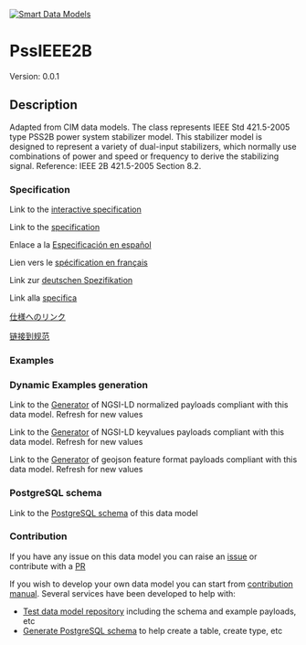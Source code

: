 [![Smart Data Models](https://smartdatamodels.org/wp-content/uploads/2022/01/SmartDataModels_logo.png "Logo")](https://smartdatamodels.org)
# PssIEEE2B
Version: 0.0.1

## Description 

Adapted from CIM data models. The class represents IEEE Std 421.5-2005 type PSS2B power system stabilizer model. This stabilizer model is designed to represent a variety of dual-input stabilizers, which normally use combinations of power and speed or frequency to derive the stabilizing signal.  Reference: IEEE 2B 421.5-2005 Section 8.2.
### Specification

Link to the [interactive specification](https://swagger.lab.fiware.org/?url=https://smart-data-models.github.io/dataModel.EnergyCIM/PssIEEE2B/swagger.yaml)

Link to the [specification](https://github.com/smart-data-models/dataModel.EnergyCIM/blob/master/PssIEEE2B/doc/spec.md)

Enlace a la [Especificación en español](https://github.com/smart-data-models/dataModel.EnergyCIM/blob/master/PssIEEE2B/doc/spec_ES.md)

Lien vers le [spécification en français](https://github.com/smart-data-models/dataModel.EnergyCIM/blob/master/PssIEEE2B/doc/spec_FR.md)

Link zur [deutschen Spezifikation](https://github.com/smart-data-models/dataModel.EnergyCIM/blob/master/PssIEEE2B/doc/spec_DE.md)

Link alla [specifica](https://github.com/smart-data-models/dataModel.EnergyCIM/blob/master/PssIEEE2B/doc/spec_IT.md)

[仕様へのリンク](https://github.com/smart-data-models/dataModel.EnergyCIM/blob/master/PssIEEE2B/doc/spec_JA.md)

[链接到规范](https://github.com/smart-data-models/dataModel.EnergyCIM/blob/master/PssIEEE2B/doc/spec_ZH.md)
### Examples
### Dynamic Examples generation

Link to the [Generator](https://smartdatamodels.org/extra/ngsi-ld_generator.php?schemaUrl=https://raw.githubusercontent.com/smart-data-models/dataModel.EnergyCIM/master/PssIEEE2B/schema.json&email=info@smartdatamodels.org) of NGSI-LD normalized payloads compliant with this data model. Refresh for new values

Link to the [Generator](https://smartdatamodels.org/extra/ngsi-ld_generator_keyvalues.php?schemaUrl=https://raw.githubusercontent.com/smart-data-models/dataModel.EnergyCIM/master/PssIEEE2B/schema.json&email=info@smartdatamodels.org) of NGSI-LD keyvalues payloads compliant with this data model. Refresh for new values

Link to the [Generator](https://smartdatamodels.org/extra/geojson_features_generator.php?schemaUrl=https://raw.githubusercontent.com/smart-data-models/dataModel.EnergyCIM/master/PssIEEE2B/schema.json&email=info@smartdatamodels.org) of geojson feature format payloads compliant with this data model. Refresh for new values
### PostgreSQL schema

Link to the [PostgreSQL schema](https://github.com/smart-data-models/dataModel.EnergyCIM/blob/master/PssIEEE2B/schema.sql) of this data model
### Contribution

 If you have any issue on this data model you can raise an [issue](https://github.com/smart-data-models/dataModel.EnergyCIM/issues)  or contribute with a [PR](https://github.com/smart-data-models/dataModel.EnergyCIM/pulls)

 If you wish to develop your own data model you can start from [contribution manual](https://bit.ly/contribution_manual). Several services have been developed to help with: 
 - [Test data model repository](https://smartdatamodels.org/index.php/data-models-contribution-api/) including the schema and example payloads, etc
 - [Generate PostgreSQL schema](https://smartdatamodels.org/index.php/sql-service/) to help create a table, create type, etc